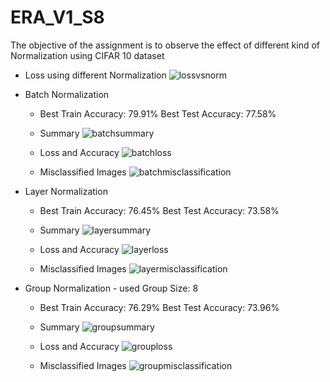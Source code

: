 # ERA_V1_S8
The objective of the assignment is to observe the effect of different kind of Normalization using CIFAR 10 dataset

- Loss using different Normalization
  ![lossvsnorm](https://github.com/sunpau/ERA_V1_S8/blob/main/Images/LossVsNorm.png)
  

-  Batch Normalization
   -  Best Train Accuracy: 79.91%   Best Test Accuracy: 77.58%
   -  Summary
      ![batchsummary](https://github.com/sunpau/ERA_V1_S8/blob/main/Images/BatchNormSummary.png)

   -  Loss and Accuracy
      ![batchloss](https://github.com/sunpau/ERA_V1_S8/blob/main/Images/BatchNormLossAccuracy.png)

   -  Misclassified Images
      ![batchmisclassification](https://github.com/sunpau/ERA_V1_S8/blob/main/Images/BatchNormMisClassification.png)

-  Layer Normalization
   -  Best Train Accuracy: 76.45%   Best Test Accuracy: 73.58%
   -  Summary
      ![layersummary](https://github.com/sunpau/ERA_V1_S8/blob/main/Images/LayerNormSummary.png)

   -  Loss and Accuracy
      ![layerloss](https://github.com/sunpau/ERA_V1_S8/blob/main/Images/LayerNormLossAccuracy.png)

   -  Misclassified Images
      ![layermisclassification](https://github.com/sunpau/ERA_V1_S8/blob/main/Images/LayerNormMisclassification.png)

-  Group Normalization - used Group Size: 8
   -  Best Train Accuracy: 76.29%   Best Test Accuracy: 73.96%
   -  Summary
      ![groupsummary](https://github.com/sunpau/ERA_V1_S8/blob/main/Images/GroupNormSummary.png)

   -  Loss and Accuracy
      ![grouploss](https://github.com/sunpau/ERA_V1_S8/blob/main/Images/GroupNormLossAccuracy.png)

   -  Misclassified Images
      ![groupmisclassification](https://github.com/sunpau/ERA_V1_S8/blob/main/Images/GroupNormMisclassification.png)
      
      




